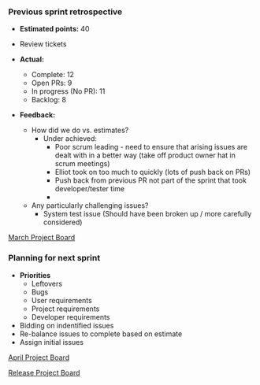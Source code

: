 ### Previous sprint retrospective
* **Estimated points:** 40
* Review tickets
* **Actual:** 
  * Complete: 12
  * Open PRs: 9
  * In progress (No PR): 11
  * Backlog: 8

* **Feedback:**
  * How did we do vs. estimates?
    * Under achieved: 
      * Poor scrum leading - need to ensure that arising issues are dealt with in a  better way (take off product owner hat in scrum meetings)
      * Elliot took on too much to quickly (lots of push back on PRs)
      * Push back from previous PR not part of the sprint that took developer/tester time
      * 
  * Any particularly challenging issues?
    * System test issue (Should have been broken up / more carefully considered)

[March Project Board](https://github.com/ISISScientificComputing/autoreduce/projects/7)

### Planning for next sprint
* **Priorities**
  * Leftovers
  * Bugs
  * User requirements
  * Project requirements
  * Developer requirements
* Bidding on indentified issues
* Re-balance issues to complete based on estimate
* Assign initial issues

[April Project Board]()

[Release Project Board](https://github.com/ISISScientificComputing/autoreduce/projects/8)

